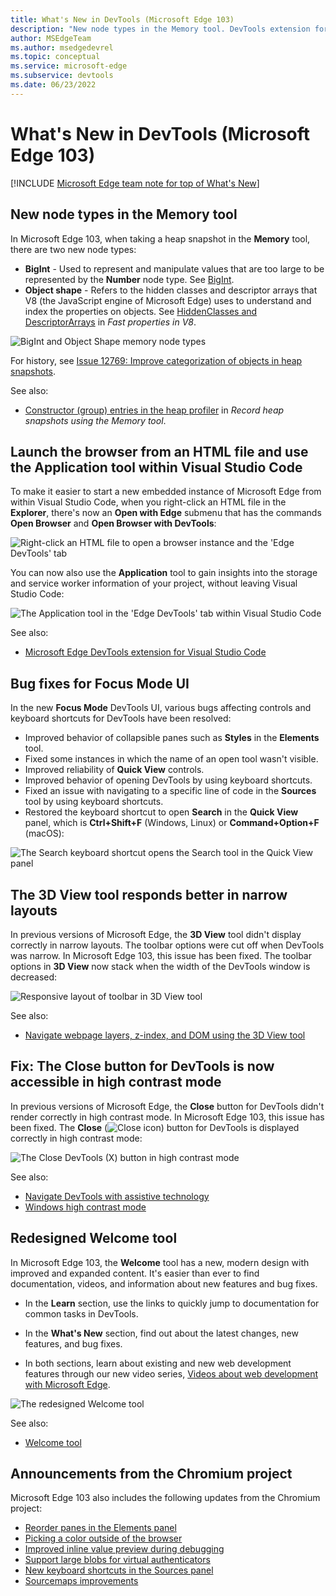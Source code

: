 ```yaml
---
title: What's New in DevTools (Microsoft Edge 103)
description: "New node types in the Memory tool. DevTools extension for Visual Studio Code: Right-click an HTML file to launch, and Application tool. Focus Mode bug fixes. 3D View tool responsive layout. Fix: The Close button for DevTools is now accessible in high contrast mode. Welcome tool redesign. And more."
author: MSEdgeTeam
ms.author: msedgedevrel
ms.topic: conceptual
ms.service: microsoft-edge
ms.subservice: devtools
ms.date: 06/23/2022
---
```

# What's New in DevTools (Microsoft Edge 103)

[!INCLUDE [Microsoft Edge team note for top of What's New](../../includes/edge-whats-new-note.md)]


<!-- ====================================================================== -->
## New node types in the Memory tool

<!-- Title: New "object shape" and "BigInt" node types in the Memory tool -->
<!-- Subtitle: When taking a heap snapshot, you can now filter to new node types representing hidden classes and descriptor arrays in V8, the JavaScript engine of Microsoft Edge. -->

In Microsoft Edge 103, when taking a heap snapshot in the **Memory** tool, there are two new node types:
*  **BigInt** - Used to represent and manipulate values that are too large to be represented by the **Number** node type.  See [BigInt](https://developer.mozilla.org/docs/Web/JavaScript/Reference/Global_Objects/BigInt).
*  **Object shape** - Refers to the hidden classes and descriptor arrays that V8 (the JavaScript engine of Microsoft Edge) uses to understand and index the properties on objects.  See [HiddenClasses and DescriptorArrays](https://v8.dev/blog/fast-properties#hiddenclasses-and-descriptorarrays) in _Fast properties in V8_.

![BigInt and Object Shape memory node types](devtools-103-images/memory-node-types.png)

For history, see [Issue 12769: Improve categorization of objects in heap snapshots](https://bugs.chromium.org/p/v8/issues/detail?id=12769).

See also:
* [Constructor (group) entries in the heap profiler](../../../memory-problems/heap-snapshots.md#constructor-group-entries-in-the-heap-profiler) in _Record heap snapshots using the Memory tool_.


<!-- ====================================================================== -->
## Launch the browser from an HTML file and use the Application tool within Visual Studio Code

<!-- Title: DevTools for Visual Studio Code: Right-click to launch, and Application tool -->
<!-- Subtitle: Use the context menu on any HTML document in Visual Studio Code to launch a new instance of the Microsoft Edge browser and DevTools. -->

To make it easier to start a new embedded instance of Microsoft Edge from within Visual Studio Code, when you right-click an HTML file in the **Explorer**, there's now an **Open with Edge** submenu that has the commands **Open Browser** and **Open Browser with DevTools**:

![Right-click an HTML file to open a browser instance and the 'Edge DevTools' tab](devtools-103-images/edge-devtools-rightclick-html-file.png)

You can now also use the **Application** tool to gain insights into the storage and service worker information of your project, without leaving Visual Studio Code:

![The Application tool in the 'Edge DevTools' tab within Visual Studio Code](devtools-103-images/edge-devtools-application-tool.png)

See also:
* [Microsoft Edge DevTools extension for Visual Studio Code](../../../../visual-studio-code/microsoft-edge-devtools-extension.md)
<!-- * [Microsoft Edge DevTools for Visual Studio Code](https://aka.ms/devtools-for-code) at Marketplace -->


<!-- ====================================================================== -->
## Bug fixes for Focus Mode UI

<!-- Title: Bug fixes for Focus Mode UI -->
<!-- Subtitle: Various bugs impacting DevTools controls and keyboard shortcuts were fixed in the new Focus Mode UI. -->

In the new **Focus Mode** DevTools UI, various bugs affecting controls and keyboard shortcuts for DevTools have been resolved:
*  Improved behavior of collapsible panes such as **Styles** in the **Elements** tool.
*  Fixed some instances in which the name of an open tool wasn't visible.
*  Improved reliability of **Quick View** controls.
*  Improved behavior of opening DevTools by using keyboard shortcuts.
*  Fixed an issue with navigating to a specific line of code in the **Sources** tool by using keyboard shortcuts.
*  Restored the keyboard shortcut to open **Search** in the **Quick View** panel, which is **Ctrl+Shift+F** (Windows, Linux) or **Command+Option+F** (macOS):

![The Search keyboard shortcut opens the Search tool in the Quick View panel](devtools-103-images/focus-mode-search-shortcut.png)


<!-- ====================================================================== -->
## The 3D View tool responds better in narrow layouts

<!-- Title: 3D View: Now with more responsive design -->
<!-- Subtitle: The 3D View toolbar now wraps around in a narrower window. -->

In previous versions of Microsoft Edge, the **3D View** tool didn't display correctly in narrow layouts.  The toolbar options were cut off when DevTools was narrow.  In Microsoft Edge 103, this issue has been fixed.  The toolbar options in **3D View** now stack when the width of the DevTools window is decreased:

![Responsive layout of toolbar in 3D View tool](devtools-103-images/3d-view-responsive-layout.png)

See also:
* [Navigate webpage layers, z-index, and DOM using the 3D View tool](../../../3d-view/index.md)


<!-- ====================================================================== -->
## Fix: The Close button for DevTools is now accessible in high contrast mode

<!-- Title: Fix: In high contrast mode, the Close button for DevTools is now accessible -->
<!-- Subtitle: In previous versions of Microsoft Edge, the Close button wasn't visible in high contrast mode, but this issue has been fixed in Microsoft Edge 103. -->

In previous versions of Microsoft Edge, the **Close** button for DevTools didn't render correctly in high contrast mode.  In Microsoft Edge 103, this issue has been fixed.  The **Close** (![Close icon](./devtools-103-images/close-devtools-icon-light-theme.png)) button for DevTools is displayed correctly in high contrast mode:

![The Close DevTools (X) button in high contrast mode](devtools-103-images/close-button-high-contrast.png)

See also:
* [Navigate DevTools with assistive technology](../../../accessibility/navigation.md)
* [Windows high contrast mode](/fluent-ui/web-components/design-system/high-contrast)


<!-- ====================================================================== -->
## Redesigned Welcome tool

<!-- Title: Welcome tool has expanded content and videos -->
<!-- Subtitle: The redesigned Welcome tool has expanded Learn and What's New sections, including a new video series. -->

In Microsoft Edge 103, the **Welcome** tool has a new, modern design with improved and expanded content.  It's easier than ever to find documentation, videos, and information about new features and bug fixes.

*  In the **Learn** section, use the links to quickly jump to documentation for common tasks in DevTools.

*  In the **What's New** section, find out about the latest changes, new features, and bug fixes.

*  In both sections, learn about existing and new web development features through our new video series, [Videos about web development with Microsoft Edge](../../../../dev-videos/index.md).

![The redesigned Welcome tool](devtools-103-images/welcome-tool.png)

See also:
* [Welcome tool](../../../welcome/welcome-tool.md)


<!-- ====================================================================== -->
## Announcements from the Chromium project

Microsoft Edge 103 also includes the following updates from the Chromium project:

* [Reorder panes in the Elements panel](https://developer.chrome.com/blog/new-in-devtools-103/#reorder-pane)
* [Picking a color outside of the browser](https://developer.chrome.com/blog/new-in-devtools-103/#color)
* [Improved inline value preview during debugging](https://developer.chrome.com/blog/new-in-devtools-103/#inline-preview)
* [Support large blobs for virtual authenticators](https://developer.chrome.com/blog/new-in-devtools-103/#webauthn)
* [New keyboard shortcuts in the Sources panel](https://developer.chrome.com/blog/new-in-devtools-103/#shortcuts)
* [Sourcemaps improvements](https://developer.chrome.com/blog/new-in-devtools-103/#sourcemaps)


<!-- ====================================================================== -->
<!-- uncomment if content is copied from developer.chrome.com to this page -->

<!-- > [!NOTE]
> Portions of this page are modifications based on work created and [shared by Google](https://developers.google.com/terms/site-policies) and used according to terms described in the [Creative Commons Attribution 4.0 International License](https://creativecommons.org/licenses/by/4.0).
> The original page for announcements from the Chromium project is [What's New in DevTools (Chrome 103)](https://developer.chrome.com/blog/new-in-devtools-103) and is authored by [Jecelyn Yeen](https://developers.google.com/web/resources/contributors#jecelynyeen) (Developer advocate working on Chrome DevTools at Google). -->


<!-- ====================================================================== -->
<!-- uncomment if content is copied from developer.chrome.com to this page -->

<!-- [![Creative Commons License](../../../../media/cc-logo/88x31.png)](https://creativecommons.org/licenses/by/4.0)
This work is licensed under a [Creative Commons Attribution 4.0 International License](https://creativecommons.org/licenses/by/4.0). -->
